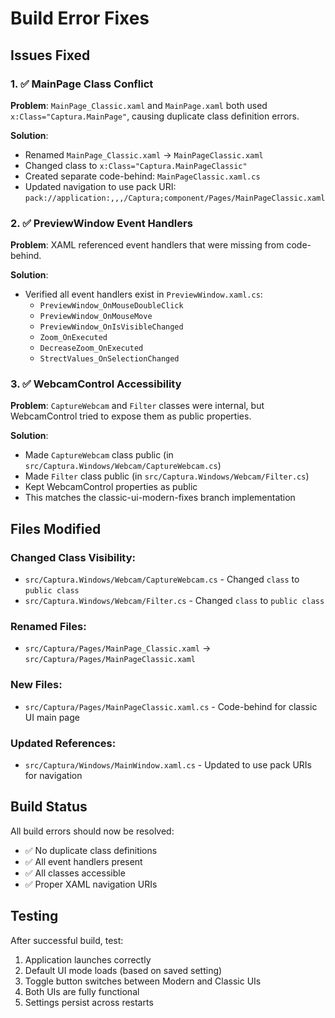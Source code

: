 # Build Error Fixes

## Issues Fixed

### 1. ✅ MainPage Class Conflict
**Problem**: `MainPage_Classic.xaml` and `MainPage.xaml` both used `x:Class="Captura.MainPage"`, causing duplicate class definition errors.

**Solution**: 
- Renamed `MainPage_Classic.xaml` → `MainPageClassic.xaml`
- Changed class to `x:Class="Captura.MainPageClassic"`
- Created separate code-behind: `MainPageClassic.xaml.cs`
- Updated navigation to use pack URI: `pack://application:,,,/Captura;component/Pages/MainPageClassic.xaml`

### 2. ✅ PreviewWindow Event Handlers
**Problem**: XAML referenced event handlers that were missing from code-behind.

**Solution**: 
- Verified all event handlers exist in `PreviewWindow.xaml.cs`:
  - `PreviewWindow_OnMouseDoubleClick`
  - `PreviewWindow_OnMouseMove`
  - `PreviewWindow_OnIsVisibleChanged`
  - `Zoom_OnExecuted`
  - `DecreaseZoom_OnExecuted`
  - `StrectValues_OnSelectionChanged`

### 3. ✅ WebcamControl Accessibility
**Problem**: `CaptureWebcam` and `Filter` classes were internal, but WebcamControl tried to expose them as public properties.

**Solution**: 
- Made `CaptureWebcam` class public (in `src/Captura.Windows/Webcam/CaptureWebcam.cs`)
- Made `Filter` class public (in `src/Captura.Windows/Webcam/Filter.cs`)
- Kept WebcamControl properties as public
- This matches the classic-ui-modern-fixes branch implementation

## Files Modified

### Changed Class Visibility:
- `src/Captura.Windows/Webcam/CaptureWebcam.cs` - Changed `class` to `public class`
- `src/Captura.Windows/Webcam/Filter.cs` - Changed `class` to `public class`

### Renamed Files:
- `src/Captura/Pages/MainPage_Classic.xaml` → `src/Captura/Pages/MainPageClassic.xaml`

### New Files:
- `src/Captura/Pages/MainPageClassic.xaml.cs` - Code-behind for classic UI main page

### Updated References:
- `src/Captura/Windows/MainWindow.xaml.cs` - Updated to use pack URIs for navigation

## Build Status

All build errors should now be resolved:
- ✅ No duplicate class definitions
- ✅ All event handlers present
- ✅ All classes accessible
- ✅ Proper XAML navigation URIs

## Testing

After successful build, test:
1. Application launches correctly
2. Default UI mode loads (based on saved setting)
3. Toggle button switches between Modern and Classic UIs
4. Both UIs are fully functional
5. Settings persist across restarts